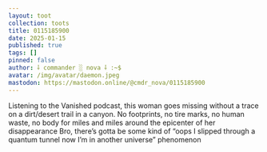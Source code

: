 ```yaml
---
layout: toot
collection: toots
title: 0115185900
date: 2025-01-15
published: true
tags: []
pinned: false
author: ⸸ commander ░ nova ⸸ :~$
avatar: /img/avatar/daemon.jpeg
mastodon: https://mastodon.online/@cmdr_nova/0115185900
---
```


Listening to the Vanished podcast, this woman goes missing without a trace on a dirt/desert trail in a canyon. No footprints, no tire marks, no human waste, no body for miles and miles around the epicenter of her disappearance Bro, there’s gotta be some kind of “oops I slipped through a quantum tunnel now I’m in another universe” phenomenon
